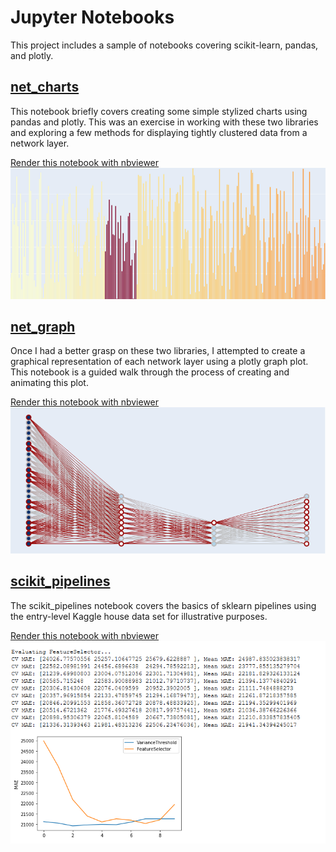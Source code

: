 # Jupyter Notebooks  

This project includes a sample of notebooks covering scikit-learn, pandas, and plotly.  


## [net_charts](https://github.com/kotulc/notebooks/blob/master/net_charts.ipynb)  

This notebook briefly covers creating some simple stylized charts using pandas and plotly. This was an exercise in working with these two libraries and exploring a few methods for displaying tightly clustered data from a network layer.  

[Render this notebook with nbviewer](https://nbviewer.jupyter.org/github/kotulc/notebooks/blob/master/net_charts.ipynb)  
![net_charts thumbnail](/net_charts.png)  

## [net_graph](https://github.com/kotulc/notebooks/blob/master/net_graph.ipynb)  

Once I had a better grasp on these two libraries, I attempted to create a graphical representation of each network layer using a plotly graph plot. This notebook is a guided walk through the process of creating and animating this plot.  

[Render this notebook with nbviewer](https://nbviewer.jupyter.org/github/kotulc/notebooks/blob/master/net_graph.ipynb)  
![net_graph thumbnail](/net_graph.png)  

## [scikit_pipelines](https://github.com/kotulc/notebooks/blob/master/scikit_pipelines.ipynb)  
 
The scikit_pipelines notebook covers the basics of sklearn pipelines using the entry-level Kaggle house data set for illustrative purposes.  
 
[Render this notebook with nbviewer](https://nbviewer.jupyter.org/github/kotulc/notebooks/blob/master/scikit_pipelines.ipynb)  
![pipelines thumbnail](/pipeline.png)  

